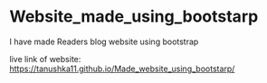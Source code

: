 # Website_made_using_bootstarp
I have made Readers blog  website using bootstrap 

live link of website: https://tanushka11.github.io/Made_website_using_bootstarp/
